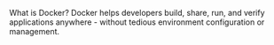 What is Docker? Docker helps developers build, share, run, and verify applications anywhere - without tedious environment configuration or management.
